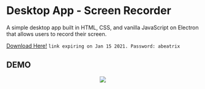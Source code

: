# Desktop App - Screen Recorder
A simple desktop app built in HTML, CSS, and vanilla JavaScript on Electron that allows users to record their screen.

[Download Here!](https://easyupload.io/kovde5)
```link expiring on Jan 15 2021. Password: abeatrix```

## DEMO
<div style="text-align:center">
  <img src="public/demo.gif"/>
</div>
